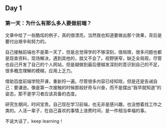 ## Day 1

### 第一天：为什么有那么多人要做前端？

文章中给了一些酷炫的例子，真的很漂亮，当然我也知道要做出那个效果，背后是要付出艰辛和努力的。

自己接触前端也不是第一天了，但是总觉得学的不够深刻，很局限，很多问题也都是现查资料，现场解决，遇到其他的，就又不会了。视野狭窄，缺乏全局观，尽管也自己开发了自己的个人网站，但是越做到最后便越发深刻的意识到自己的不足，很多概念理解的模糊，应用上乏力。

借助百度前端学院开课，重新捋一遍。尽管很多内容已经知晓，但是还是告诫自己：要谦逊。像是第一次接触的时候那般好奇与兴奋，而不是摆出“我早就知道”的姿态，那不是学习者应该具备的态度。

研究生期间，时间宝贵。自己现在学习前端，也无非是感兴趣，也没想着找工作之类的。人活一辈子，在自己喜欢的事情上浪费时间，是一件相当幸福的事。

不说大话了，keep learning！